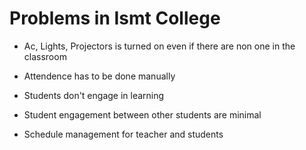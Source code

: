 # Problems in Ismt College

* Ac, Lights, Projectors is turned on even if there are non one in the classroom

* Attendence has to be done manually

* Students don't engage in learning

* Student engagement between other students are minimal

* Schedule management for teacher and students
